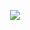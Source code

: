 <p align="center">
	<img src="https://lanyard-profile-readme.vercel.app/api/1028001534014935131?hideTimestamp=true&hideBadges=true"/>
<br>
</p>

